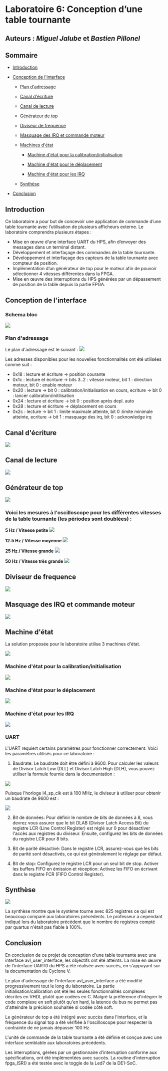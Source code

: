 
# **Laboratoire 6: Conception d’une table tournante**

## Auteurs : *Miguel Jalube* et *Bastien Pillonel*

## Sommaire

- [Introduction](#introduction)

- [Conception de l'interface](#conception-de-linterface)

  - [Plan d'adressage](#plan-dadressage)

  - [Canal d'écriture](#canal-décriture)

  - [Canal de lecture](#canal-de-lecture)

  - [Générateur de top](#générateur-de-top)

  - [Diviseur de frequence](#diviseur-de-frequence)

  - [Masquage des IRQ et commande moteur](#masquage-des-irq-et-commande-moteur)

  - [Machines d'état](#machine-d_etat)

    - [Machine d'état pour la calibration/initialisation](#link)

    - [Machine d'état pour le déplacement](#link)

    - [Machine d'état pour les IRQ](#link)

  - [Synthèse](#synthèse)

- [Conclusion](#conclusion)

## Introduction
Ce laboratoire a pour but de concevoir une application de commande d’une table 
tournante avec l’utilisation de plusieurs afficheurs externe. Le laboratoire comprendra 
plusieurs étapes : 
- Mise en œuvre d’une interface UART du HPS, afin d’envoyer des messages 
dans un terminal distant. 
- Développement et interfaçage des commandes de la table tournante. 
- Développement et interfaçage des capteurs de la table tournante avec 
compteur de position. 
- Implémentation d’un générateur de top pour le moteur afin de pouvoir 
sélectionner 4 vitesses différentes dans la FPGA. 
- Mise en œuvre des interruptions du HPS générées par un dépassement de 
position de la table depuis la partie FPGA.

## Conception de l'interface

### Schema bloc
<img src="images/bloc_diagram.png">

### Plan d'adressage
Le plan d'adressage est le suivant :
<img src="images/plan_adressage.jpg">

Les adresses disponibles pour les nouvelles fonctionnalités ont été utilisées comme suit :

- 0x18 : lecture et écriture -> position courante
- 0x1c : lecture et écriture -> bits 3..2 : vitesse moteur, bit 1 : direction moteur, bit 0 : enable moteur
- 0x20 : lecture -> bit 0 : calibration/initialisation en cours, ecriture -> bit 0 : lancer calibration/initilisation
- 0x24 : lecture et écriture -> bit 0 : position après depl. auto
- 0x28 : lecture et écriture -> déplacement en cours
- 0x2c : lecture -> bit 1 : limite maximale atteinte, bit 0 :limite minimale atteinte, ecriture -> bit 1 : masquage des irq, bit 0 : acknowledge irq

## Canal d'écriture

<img src="images/write_channel.jpg">

## Canal de lecture

<img src="images/read_channel.jpg">

## Générateur de top

<img src="images/top_gen.jpg">

### Voici les mesures à l'oscilloscope pour les différentes vitesses de la table tournante (les périodes sont doublées) :

**5 Hz / Viteese petite**
<img src="images/5Hz.jpg">

**12.5 Hz / Vitesse moyenne**
<img src="images/12_5Hz.jpg">

**25 Hz / Vitesse grande**
<img src="images/25Hz.jpg">

**50 Hz / Vitesse très grande**
<img src="images/50Hz.jpg">

## Diviseur de frequence

<img src="images/freq_divisor.jpg">

## Masquage des IRQ et commande moteur

<img src="images/irq_pap.jpg">

## Machine d'état

La solution proposée pour le laboratoire utilise 3 machines d'état.

<img src="images/mss.jpg">

### Machine d'état pour la calibration/initialisation

<img src="images/calib_mss.png">

### Machine d'état pour le déplacement

<img src="images/move_mss.png">

### Machine d'état pour les IRQ

<img src="images/irq_mss.png">

### UART
L'UART requiert certains paramètres pour fonctionner correctement. Voici les paramètres utilisés pour ce laboratoire :

1. Baudrate: Le baudrate doit être défini à 9600. Pour calculer les valeurs de Divisor Latch Low (DLL) et Divisor Latch High (DLH), vous pouvez utiliser la formule fournie dans la documentation : 

<img src="images/baud_rate.png">

​Puisque l'horloge l4_sp_clk est à 100 MHz, le diviseur à utiliser pour obtenir un baudrate de 9600 est : 

<img src="images/divisor.png">

2. Bit de données: Pour définir le nombre de bits de données à 8, vous devrez vous assurer que le bit DLAB (Divisor Latch Access Bit) du registre LCR (Line Control Register) est réglé sur 0 pour désactiver l'accès aux registres du diviseur. Ensuite, configurez les bits de données du registre LCR pour 8 bits.

3. Bit de parité désactivé: Dans le registre LCR, assurez-vous que les bits de parité sont désactivés, ce qui est généralement le réglage par défaut.

4. Bit de stop: Configurez le registre LCR pour un seul bit de stop.
Activer les buffers FIFO en émission et réception: Activez les FIFO en écrivant dans le registre FCR (FIFO Control Register). 

## Synthèse

<img src="images/synthesis.png">

La synthèse montre que le système tourne avec 825 registres ce qui est beaucoup comparé aux laboratoires précédents. Le professeur a cependant indiqué lors du laboratoire précédent que le nombre de registres compté par quartus n'était pas fiable à 100%.

## Conclusion

En conclusion de ce projet de conception d'une table tournante avec une interface avl_user_interface, les objectifs ont été atteints. La mise en œuvre de l'interface UART0 du HPS a été réalisée avec succès, en s'appuyant sur la documentation du Cyclone V.

Le plan d'adressage de l'interface avl_user_interface a été modifié progressivement tout le long du laboratoire. La partie initialisation/calibration ont été les seules fonctionnalités complexes décrites en VHDL plutôt que codées en C. Malgré la préférence d'intégrer le code complexe en soft plutôt qu'en hard, la latence du bus ne permet pas d'atteindre la précision souhaitée si codée côté soft.

Le générateur de top a été intégré avec succès dans l'interface, et la fréquence du signal top a été vérifiée à l'oscilloscope pour respecter la contrainte de ne jamais dépasser 100 Hz.

L'unité de commande de la table tournante a été définie et conçue avec une interface semblable aux laboratoires précédents.

Les interruptions, gérées par un gestionnaire d'interruption conforme aux spécifications, ont été implémentées avec succès. La routine d'interruption fpga_ISR() a été testée avec le toggle de la Led7 de la DE1-SoC.